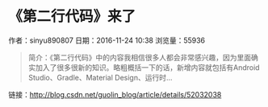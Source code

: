 # 《第二行代码》来了
作者：sinyu890807
日期：2016-11-24 10:38
浏览量：55936
> 简介：《第二行代码》中的内容我相信很多人都会非常感兴趣，因为里面确实加入了很多很新的知识。略粗概括一下的话，新增内容就包括有Android Studio、Gradle、Material Design、运行时...

 链接：http://blog.csdn.net/guolin_blog/article/details/52032038
